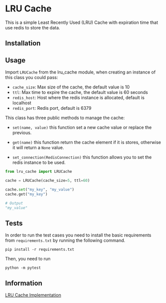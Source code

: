 # LRU Cache

This is a simple Least Recently Used (LRU) Cache with expiration time that use redis to store the data.

## Installation


## Usage

Import `LRUCache` from the lru_cache module, when creating an instance of this class you could pass:

- `cache_size`: Max size of the cache, the default value is 10
- `ttl`: Max time to expire the cache, the default value is 60 seconds
- `redis_host`: Host where the redis instance is allocated, default is localhost
- `redis_port`: Redis port, default is 6379

This class has three public methods to manage the cache:


- `set(name, value)` this function set a new cache value or replace the previous.

- `get(name)` this function return the cache element if it is stores, otherwise it will return a `None` value.

- `set_connection(RedisConnection)` this function allows you to set the redis instance to be used.

```python
from lru_cache import LRUCache

cache = LRUCache(cache_size=5, ttl=60)

cache.set("my_key", "my_value")
cache.get("my_key")

# Output
"my_value"
```

## Tests

In order to run the test cases you need to install the basic requirements from `requirements.txt` by running the following command.

`pip install -r requirements.txt`

Then, you need to run

`python -m pytest`

## Information

[LRU Cache Implementation](https://www.geeksforgeeks.org/lru-cache-implementation/)
